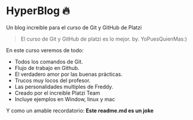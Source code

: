 # HyperBlog 🔥
Un blog increible para el curso de Git y GitHub de Platzi 

>El curso de Git y GitHub de platzi es lo mejor.
>  by. YoPuesQuienMas:)

En este curso veremos de todo: 
* Todos los comandos de Git.
* Flujo de trabajo en Github.
* El verdadero amor por las buenas prácticas.
* Trucos muy locos del profesor.
* Las personalidades multiples de Freddy.
* Creado por el increible Platzi Team
* Incluye ejemplos en Window, linux y mac

Y como un amable recordatorio: **Este readme.md es un joke**


